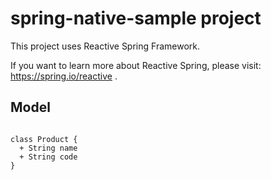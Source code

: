# spring-native-sample project

This project uses Reactive Spring Framework.

If you want to learn more about Reactive Spring, please visit: https://spring.io/reactive .

## Model

```plantuml

class Product {
  + String name
  + String code
}


```

[//]: # "mastic-pin-readme"
